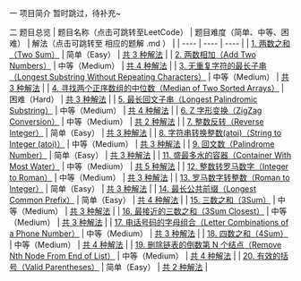 一 项目简介
暂时跳过，待补充~


二 题目总览
|  题目名称（点击可跳转至LeetCode）  |  题目难度（简单、中等、困难）  |  解法（点击可跳转至 相应的题解 .md ）  |
|  ----  |  ----  |  ----  |
| [1. 两数之和（Two Sum）](https://leetcode-cn.com/problems/two-sum/ "Title") | 简单（Easy） | [共 3 种解法](https://github.com/CYBYOB/algorithm-leetcode/blob/master/1.%20两数之和（Two%20Sum）/index.md "Title") |
| [2. 两数相加（Add Two Numbers）](https://leetcode-cn.com/problems/add-two-numbers/ "Title") | 中等（Medium） | [共 4 种解法](https://github.com/CYBYOB/algorithm-leetcode/blob/master/2.%20两数相加（Add%20Two%20Numbers）/index.md "Title") |
| [3. 无重复字符的最长子串（Longest Substring Without Repeating Characters）](https://leetcode-cn.com/problems/longest-substring-without-repeating-characters/ "Title") | 中等（Medium） | [共 3 种解法](https://github.com/CYBYOB/algorithm-leetcode/blob/master/3.%20无重复字符的最长子串（Longest%20Substring%20Without%20Repeating%20Characters）/index.md "Title") |
| [4. 寻找两个正序数组的中位数（Median of Two Sorted Arrays）](https://leetcode-cn.com/problems/median-of-two-sorted-arrays/ "Title") | 困难（Hard） | [共 3 种解法](https://github.com/CYBYOB/algorithm-leetcode/blob/master/4.%20寻找两个正序数组的中位数（Median%20of%20Two%20Sorted%20Arrays）/index.md "Title") |
| [5. 最长回文子串（Longest Palindromic Substring）](https://leetcode-cn.com/problems/longest-palindromic-substring/ "Title") | 中等（Medium） | [共 4 种解法](https://github.com/CYBYOB/algorithm-leetcode/blob/master/5.%20最长回文子串（Longest%20Palindromic%20Substring）/index.md "Title") |
| [6. Z 字形变换（ZigZag Conversion）](https://leetcode-cn.com/problems/zigzag-conversion/ "Title") | 中等（Medium） | [共 2 种解法](https://github.com/CYBYOB/algorithm-leetcode/blob/master/6.%20Z%20字形变换（ZigZag%20Conversion）/index.md "Title") |
| [7. 整数反转（Reverse Integer）](https://leetcode-cn.com/problems/reverse-integer/ "Title") | 简单（Easy） | [共 3 种解法](https://github.com/CYBYOB/algorithm-leetcode/blob/master/7.%20整数反转（Reverse%20Integer）/index.md "Title") |
| [8. 字符串转换整数(atoi)（String to Integer (atoi)）](https://leetcode-cn.com/problems/string-to-integer-atoi/ "Title") | 中等（Medium） | [共 3 种解法](https://github.com/CYBYOB/algorithm-leetcode/blob/master/8.%20字符串转换整数(atoi)（String%20to%20Integer%20(atoi)）/index.md "Title") |
| [9. 回文数（Palindrome Number）](https://leetcode-cn.com/problems/palindrome-number/ "Title") | 简单（Easy） | [共 3 种解法](https://github.com/CYBYOB/algorithm-leetcode/blob/master/9.%20回文数（Palindrome%20Number）/index.md "Title") |
| [11. 盛最多水的容器（Container With Most Water）](https://leetcode-cn.com/problems/container-with-most-water/ "Title") | 中等（Medium） | [共 5 种解法](https://github.com/CYBYOB/algorithm-leetcode/blob/master/11.%20盛最多水的容器（Container%20With%20Most%20Water）/index.md "Title") |
| [12. 整数转罗马数字（Integer to Roman）](https://leetcode-cn.com/problems/integer-to-roman/ "Title") | 中等（Medium） | [共 3 种解法](https://github.com/CYBYOB/algorithm-leetcode/blob/master/12.%20整数转罗马数字（Integer%20to%20Roman）/index.md "Title") |
| [13. 罗马数字转整数（Roman to Integer）](https://leetcode-cn.com/problems/roman-to-integer/ "Title") | 简单（Easy） | [共 3 种解法](https://github.com/CYBYOB/algorithm-leetcode/blob/master/13.%20罗马数字转整数（Roman%20to%20Integer）/index.md "Title") |
| [14. 最长公共前缀（Longest Common Prefix）](https://leetcode-cn.com/problems/longest-common-prefix/ "Title") | 简单（Easy） | [共 4 种解法](https://github.com/CYBYOB/algorithm-leetcode/blob/master/14.%20最长公共前缀（Longest%20Common%20Prefix）/index.md "Title") |
| [15. 三数之和（3Sum）](https://leetcode-cn.com/problems/3sum/ "Title") | 中等（Medium） | [共 3 种解法](https://github.com/CYBYOB/algorithm-leetcode/blob/master/15.%20三数之和（3Sum）/index.md "Title") |
| [16. 最接近的三数之和（3Sum Closest）](https://leetcode-cn.com/problems/3sum-closest/ "Title") | 中等（Medium） | [共 3 种解法](https://github.com/CYBYOB/algorithm-leetcode/blob/master/16.%20最接近的三数之和（3Sum%20Closest）/index.md "Title") |
| [17. 电话号码的字母组合（Letter Combinations of a Phone Number）](https://leetcode-cn.com/problems/letter-combinations-of-a-phone-number/ "Title") | 中等（Medium） | [共 3 种解法](https://github.com/CYBYOB/algorithm-leetcode/blob/master/17.%20电话号码的字母组合（Letter%20Combinations%20of%20a%20Phone%20Number）/index.md "Title") |
| [18. 四数之和（4Sum）](https://leetcode-cn.com/problems/4sum/ "Title") | 中等（Medium） | [共 4 种解法](https://github.com/CYBYOB/algorithm-leetcode/blob/master/18.%20四数之和（4Sum）/index.md "Title") |
| [19. 删除链表的倒数第 N 个结点（Remove Nth Node From End of List）](https://leetcode-cn.com/problems/remove-nth-node-from-end-of-list/ "Title") | 中等（Medium） | [共 4 种解法](https://github.com/CYBYOB/algorithm-leetcode/blob/master/19.%20删除链表的倒数第%20N%20个结点（Remove%20Nth%20Node%20From%20End%20of%20List）/index.md "Title") |
| [20. 有效的括号（Valid Parentheses）](https://leetcode-cn.com/problems/valid-parentheses/ "Title") | 简单（Easy） | [共 2 种解法](https://github.com/CYBYOB/algorithm-leetcode/blob/master/20.%20有效的括号（Valid%20Parentheses）/index.md "Title") |